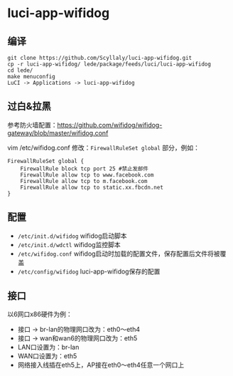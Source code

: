 # luci-app-wifidog

## 编译
```
git clone https://github.com/Scyllaly/luci-app-wifidog.git
cp -r luci-app-wifidog/ lede/package/feeds/luci/luci-app-wifidog
cd lede/
make menuconfig
LuCI -> Applications -> luci-app-wifidog
```


## 过白&拉黑
参考防火墙配置：https://github.com/wifidog/wifidog-gateway/blob/master/wifidog.conf

vim /etc/wifidog.conf
修改：`FirewallRuleSet global` 部分，例如：

```
FirewallRuleSet global {
    FirewallRule block tcp port 25 #禁止发邮件
    FirewallRule allow tcp to www.facebook.com
    FirewallRule allow tcp to m.facebook.com
    FirewallRule allow tcp to static.xx.fbcdn.net
}
```

## 配置
- `/etc/init.d/wifidog` wifidog启动脚本
- `/etc/init.d/wdctl` wifidog监控脚本
- `/etc/wifidog.conf` wifidog启动时加载的配置文件，保存配置后文件将被覆盖
- `/etc/config/wifidog` luci-app-wifidog保存的配置

## 接口
以6网口x86硬件为例：
- 接口 -> br-lan的物理网口改为：eth0～eth4
- 接口 -> wan和wan6的物理网口改为：eth5
- LAN口设置为：br-lan
- WAN口设置为：eth5
- 网络接入线插在eth5上，AP接在eth0～eth4任意一个网口上
